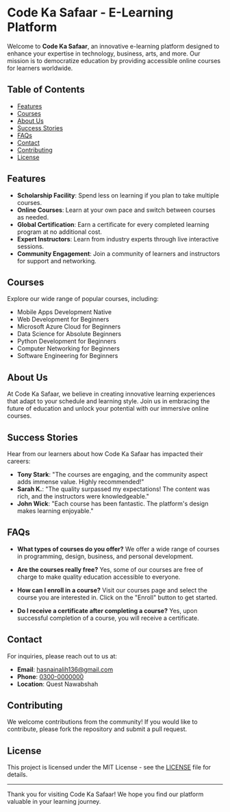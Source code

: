 # Code Ka Safaar - E-Learning Platform

Welcome to **Code Ka Safaar**, an innovative e-learning platform designed to enhance your expertise in technology, business, arts, and more. Our mission is to democratize education by providing accessible online courses for learners worldwide.

## Table of Contents

- [Features](#features)
- [Courses](#courses)
- [About Us](#about-us)
- [Success Stories](#success-stories)
- [FAQs](#faqs)
- [Contact](#contact)
- [Contributing](#contributing)
- [License](#license)

## Features

- **Scholarship Facility**: Spend less on learning if you plan to take multiple courses.
- **Online Courses**: Learn at your own pace and switch between courses as needed.
- **Global Certification**: Earn a certificate for every completed learning program at no additional cost.
- **Expert Instructors**: Learn from industry experts through live interactive sessions.
- **Community Engagement**: Join a community of learners and instructors for support and networking.

## Courses

Explore our wide range of popular courses, including:

- Mobile Apps Development Native
- Web Development for Beginners
- Microsoft Azure Cloud for Beginners
- Data Science for Absolute Beginners
- Python Development for Beginners
- Computer Networking for Beginners
- Software Engineering for Beginners

## About Us

At Code Ka Safaar, we believe in creating innovative learning experiences that adapt to your schedule and learning style. Join us in embracing the future of education and unlock your potential with our immersive online courses.

## Success Stories

Hear from our learners about how Code Ka Safaar has impacted their careers:

- **Tony Stark**: "The courses are engaging, and the community aspect adds immense value. Highly recommended!"
- **Sarah K.**: "The quality surpassed my expectations! The content was rich, and the instructors were knowledgeable."
- **John Wick**: "Each course has been fantastic. The platform's design makes learning enjoyable."

## FAQs

- **What types of courses do you offer?**
  We offer a wide range of courses in programming, design, business, and personal development.

- **Are the courses really free?**
  Yes, some of our courses are free of charge to make quality education accessible to everyone.

- **How can I enroll in a course?**
  Visit our courses page and select the course you are interested in. Click on the "Enroll" button to get started.

- **Do I receive a certificate after completing a course?**
  Yes, upon successful completion of a course, you will receive a certificate.

## Contact

For inquiries, please reach out to us at:

- **Email**: [hasnainalih136@gmail.com](mailto:hasnainalih136@gmail.com)
- **Phone**: [0300-0000000](tel:03000000000)
- **Location**: Quest Nawabshah

## Contributing

We welcome contributions from the community! If you would like to contribute, please fork the repository and submit a pull request.

## License

This project is licensed under the MIT License - see the [LICENSE](LICENSE) file for details.

---

Thank you for visiting Code Ka Safaar! We hope you find our platform valuable in your learning journey.
